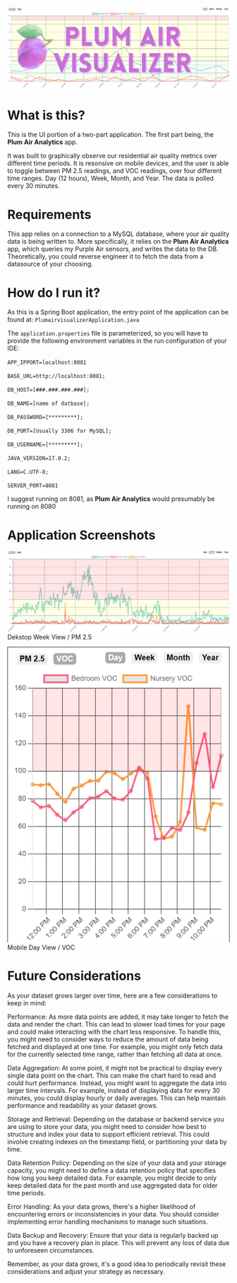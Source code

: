 ![](src/main/resources/img/plumairvisualizer.png)

# What is this?

This is the UI portion of a two-part application. The first part being, the **Plum Air Analytics** app. 

It was built to graphically observe our residential air quality metrics over different time periods. It is resonsive on mobile devices, and the user is able to toggle between PM 2.5 readings, and VOC readings, over four different time ranges. Day (12 hours), Week, Month, and Year. The data is polled every 30 minutes.

# Requirements

This app relies on a connection to a MySQL database, where your air quality data is being written to. More specifically, it relies on the **Plum Air Analytics** app, which queries my Purple Air sensors, and writes the data to the DB. Theoretically, you could reverse engineer it to fetch the data from a datasource of your choosing.

# How do I run it?

As this is a Spring Boot application, the entry point of the application can be found at: `PlumairvisualizerApplication.java`

The `application.properties` file is parameterized, so you will have to provide the following environment variables in the run configuration of your IDE:

`APP_IPPORT=localhost:8081`

`BASE_URL=http://localhost:8081;`

`DB_HOST=[###.###.###.###];`

`DB_NAME=[name of datbase];`

`DB_PASSWORD=[*********];`

`DB_PORT=[Usually 3306 for MySQL];`

`DB_USERNAME=[*********];`

`JAVA_VERSION=17.0.2;`

`LANG=C.UTF-8;`

`SERVER_PORT=8081`


I suggest running on  8081, as **Plum Air Analytics** would presumably be running on 8080

# Application Screenshots

![](src/main/resources/img/desktop.png)
Dekstop Week View / PM 2.5

![](src/main/resources/img/mobile.png)
Mobile Day View / VOC


# Future Considerations

As your dataset grows larger over time, here are a few considerations to keep in mind:

Performance: As more data points are added, it may take longer to fetch the data and render the chart. This can lead to slower load times for your page and could make interacting with the chart less responsive. To handle this, you might need to consider ways to reduce the amount of data being fetched and displayed at one time. For example, you might only fetch data for the currently selected time range, rather than fetching all data at once.

Data Aggregation: At some point, it might not be practical to display every single data point on the chart. This can make the chart hard to read and could hurt performance. Instead, you might want to aggregate the data into larger time intervals. For example, instead of displaying data for every 30 minutes, you could display hourly or daily averages. This can help maintain performance and readability as your dataset grows.

Storage and Retrieval: Depending on the database or backend service you are using to store your data, you might need to consider how best to structure and index your data to support efficient retrieval. This could involve creating indexes on the timestamp field, or partitioning your data by time.

Data Retention Policy: Depending on the size of your data and your storage capacity, you might need to define a data retention policy that specifies how long you keep detailed data. For example, you might decide to only keep detailed data for the past month and use aggregated data for older time periods.

Error Handling: As your data grows, there's a higher likelihood of encountering errors or inconsistencies in your data. You should consider implementing error handling mechanisms to manage such situations.

Data Backup and Recovery: Ensure that your data is regularly backed up and you have a recovery plan in place. This will prevent any loss of data due to unforeseen circumstances.

Remember, as your data grows, it's a good idea to periodically revisit these considerations and adjust your strategy as necessary.